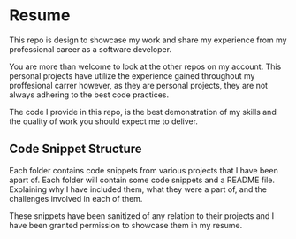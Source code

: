 # Resume
This repo is design to showcase my work and share my experience from my professional career as a software developer.

You are more than welcome to look at the other repos on my account. This personal projects have utilize the experience gained throughout my proffesional carrer however, as they are personal projects, they are not always adhering to the best code practices. 

The code I provide in this repo, is the best demonstration of my skills and the quality of work you should expect me to deliver.

## Code Snippet Structure
Each folder contains code snippets from various projects that I have been apart of. Each folder will contain some code snippets and a README file. Explaining why I have included them, what they were a part of, and the challenges involved in each of them.

These snippets have been sanitized of any relation to their projects and I have been granted permission to showcase them in my resume.
